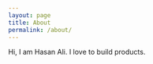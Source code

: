 ```yaml
---
layout: page
title: About
permalink: /about/
---
```


Hi, I am Hasan Ali. I love to build products.
